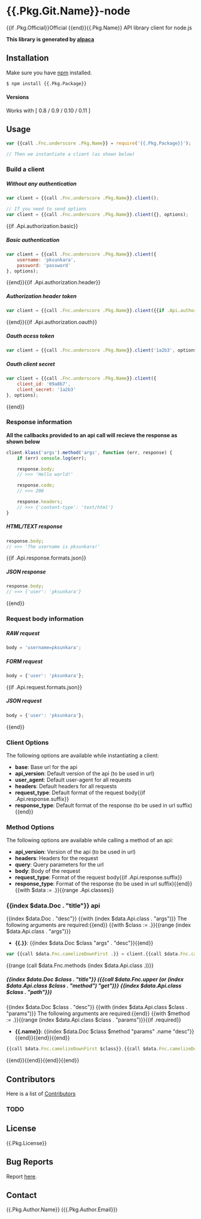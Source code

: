 # {{.Pkg.Git.Name}}-node

{{if .Pkg.Official}}Official {{end}}{{.Pkg.Name}} API library client for node.js

__This library is generated by [alpaca](https://github.com/pksunkara/alpaca)__

## Installation

Make sure you have [npm](https://npmjs.org) installed.

```bash
$ npm install {{.Pkg.Package}}
```

#### Versions

Works with [ 0.8 / 0.9 / 0.10 / 0.11 ]

## Usage

```js
var {{call .Fnc.underscore .Pkg.Name}} = require('{{.Pkg.Package}}');

// Then we instantiate a client (as shown below)
```

### Build a client

##### Without any authentication

```js
var client = {{call .Fnc.underscore .Pkg.Name}}.client();

// If you need to send options
var client = {{call .Fnc.underscore .Pkg.Name}}.client({}, options);
```
{{if .Api.authorization.basic}}
##### Basic authentication

```js
var client = {{call .Fnc.underscore .Pkg.Name}}.client({
    username: 'pksunkara',
    password: 'password'
}, options);
```
{{end}}{{if .Api.authorization.header}}
##### Authorization header token

```js
var client = {{call .Fnc.underscore .Pkg.Name}}.client({{if .Api.authorization.oauth}}{ http_header: '1a2b3' }{{else}}'1a2b3'{{end}}, options);
```
{{end}}{{if .Api.authorization.oauth}}
##### Oauth acess token

```js
var client = {{call .Fnc.underscore .Pkg.Name}}.client('1a2b3', options);
```

##### Oauth client secret

```js
var client = {{call .Fnc.underscore .Pkg.Name}}.client({
    client_id: '09a8b7',
    client_secret: '1a2b3'
}, options);
```
{{end}}
### Response information

__All the callbacks provided to an api call will recieve the response as shown below__

```js
client.klass('args').method('args', function (err, response) {
    if (err) console.log(err);

    response.body;
    // >>> 'Hello world!'

    response.code;
    // >>> 200

    response.headers;
    // >>> {'content-type': 'text/html'}
}
```

##### HTML/TEXT response

```js
response.body;
// >>> 'The username is pksunkara!'
```
{{if .Api.response.formats.json}}
##### JSON response

```js
response.body;
// >>> {'user': 'pksunkara'}
```
{{end}}
### Request body information

##### RAW request

```js
body = 'username=pksunkara';
```

##### FORM request

```js
body = {'user': 'pksunkara'};
```
{{if .Api.request.formats.json}}
##### JSON request

```js
body = {'user': 'pksunkara'};
```
{{end}}
### Client Options

The following options are available while instantiating a client:

 * __base__: Base url for the api
 * __api_version__: Default version of the api (to be used in url)
 * __user_agent__: Default user-agent for all requests
 * __headers__: Default headers for all requests
 * __request_type__: Default format of the request body{{if .Api.response.suffix}}
 * __response_type__: Default format of the response (to be used in url suffix){{end}}

### Method Options

The following options are available while calling a method of an api:

 * __api_version__: Version of the api (to be used in url)
 * __headers__: Headers for the request
 * __query__: Query parameters for the url
 * __body__: Body of the request
 * __request_type__: Format of the request body{{if .Api.response.suffix}}
 * __response_type__: Format of the response (to be used in url suffix){{end}}
{{with $data := .}}{{range .Api.classes}}
### {{index $data.Doc . "title"}} api

{{index $data.Doc . "desc"}}
{{with (index $data.Api.class . "args")}}
The following arguments are required:{{end}}
{{with $class := .}}{{range (index $data.Api.class . "args")}}
 * __{{.}}__: {{index $data.Doc $class "args" . "desc"}}{{end}}

```js
var {{call $data.Fnc.camelizeDownFirst .}} = client.{{call $data.Fnc.camelizeDownFirst .}}({{call $data.Fnc.prnt.node (index $data.Doc . "args") ", " false}});
```
{{range (call $data.Fnc.methods (index $data.Api.class .))}}
##### {{index $data.Doc $class . "title"}} ({{call $data.Fnc.upper (or (index $data.Api.class $class . "method") "get")}} {{index $data.Api.class $class . "path"}})

{{index $data.Doc $class . "desc"}}
{{with (index $data.Api.class $class . "params")}}
The following arguments are required:{{end}}
{{with $method := .}}{{range (index $data.Api.class $class . "params")}}{{if .required}}
 * __{{.name}}__: {{index $data.Doc $class $method "params" .name "desc"}}{{end}}{{end}}{{end}}

```js
{{call $data.Fnc.camelizeDownFirst $class}}.{{call $data.Fnc.camelizeDownFirst .}}({{call $data.Fnc.prnt.node (index $data.Doc $class . "params") ", " true}}options, callback);
```
{{end}}{{end}}{{end}}{{end}}
## Contributors
Here is a list of [Contributors](https://{{.Pkg.Git.Site}}/{{.Pkg.Git.User}}/{{.Pkg.Git.Name}}-node/contributors)

### TODO

## License
{{.Pkg.License}}

## Bug Reports
Report [here](https://{{.Pkg.Git.Site}}/{{.Pkg.Git.User}}/{{.Pkg.Git.Name}}-node/issues).

## Contact
{{.Pkg.Author.Name}} ({{.Pkg.Author.Email}})
